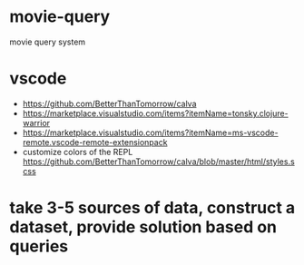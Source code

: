 # movie-query
movie query system


# vscode

* https://github.com/BetterThanTomorrow/calva
* https://marketplace.visualstudio.com/items?itemName=tonsky.clojure-warrior
* https://marketplace.visualstudio.com/items?itemName=ms-vscode-remote.vscode-remote-extensionpack
* customize colors of the REPL https://github.com/BetterThanTomorrow/calva/blob/master/html/styles.scss

# take 3-5 sources of data, construct a dataset, provide solution based on queries 